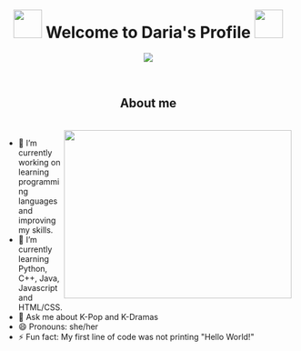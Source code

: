 <h1 align="center" font-size="40px">
           <img src="https://uploads.twitchalerts.com/000/120/837/513/NaturalHugeKittiwake-size_restricted.gif" width="50">
           Welcome to Daria's Profile
           <img src="https://uploads.twitchalerts.com/000/120/837/513/NaturalHugeKittiwake-size_restricted.gif" width="50">
</h1>

<!-- Typing SVG by DenverCoder1 - https://github.com/DenverCoder1/readme-typing-svg -->
<p align="center">
  <a href="https://github.com/DenverCoder1/readme-typing-svg"><img src="https://readme-typing-svg.herokuapp.com?font=Georgia&color=006D77&size=24&center=true&vCenter=true&lines=Grade+11+High+School+Student;Always+Learning;Self-Taught+Java"></a>
</p>

<br>
<h2 align="center" font-family="Georgia">About me</h2>
<br>
<img src="https://raw.githubusercontent.com/dbcalitis/dbcalitis/main/mina.gif" align="right" width="400" height="296">

- 🔭 I’m currently working on learning programming languages and improving my skills.
- 🌱 I’m currently learning Python, C++, Java, Javascript and HTML/CSS.
- 💬 Ask me about K-Pop and K-Dramas
- 😄 Pronouns: she/her
- ⚡ Fun fact: My first line of code was not printing "Hello World!"
